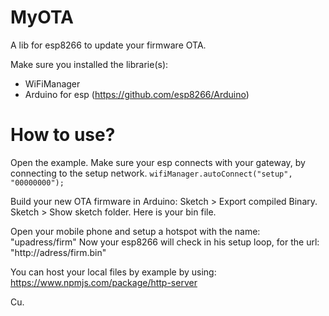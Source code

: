 # MyOTA
A lib for esp8266 to update your firmware OTA.

Make sure you installed the librarie(s):
- WiFiManager
- Arduino for esp (https://github.com/esp8266/Arduino)

# How to use?
Open the example. Make sure your esp connects with your gateway, by connecting to the setup network.
`wifiManager.autoConnect("setup", "00000000");`

Build your new OTA firmware in Arduino: 
Sketch > Export compiled Binary. 
Sketch > Show sketch folder. Here is your bin file.

Open your mobile phone and setup a hotspot with the name:
"upadress/firm"
Now your esp8266 will check in his setup loop, for the url: "http://adress/firm.bin"

You can host your local files by example by using: 
https://www.npmjs.com/package/http-server

Cu.
